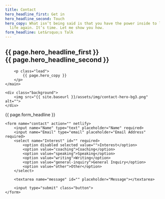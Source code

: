 ```yaml
---
title: Contact
hero_headline_first: Get in
hero_headline_second: Touch
hero_copy: What isn’t being said is that you have the power inside to light up your
  life again. It’s time. Let me show you how.
form_headline: Let&rsquo;s Talk
---
```


<section class="section hero contact__hero">
    <main>
        <h1>{{ page.hero_headline_first }}
            <br class="hide--mobile">
            <span class="shift">
                {{ page.hero_headline_second }}
            </span>
        </h1>

        <p class="lead">
            {{ page.hero_copy }}
        </p>
    </main>

    <div class="background">
        <img src="{{ site.baseurl }}/assets/img/contact-hero-bg3.png" alt="">
    </div>
</section>

<section class="section contact__form">
    <a class="anchor" id="contact__form"></a> 
    <p class="caption">
        {{ page.form_headline }}
    </p>

    <form name="contact" action="" netlify>
        <input name="Name" type="text" placeholder="Name" required>
        <input name="Email" type="email" placeholder="Email Address" required>
        <select name="Interest" id="" required>
            <option disabled selected value="">Interest</option>
            <option value="coaching">Coaching</option>
            <option value="speaking">Speaking</option>
            <option value="writing">Writing</option>
            <option value="general-inquiry">General Inquiry</option>
            <option value="other">Other</option>
        </select>

        <textarea name="message" id="" placeholder="Message"></textarea>

        <input type="submit" class="button">
    </form>
</section>